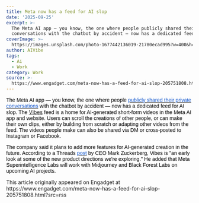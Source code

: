 ```yaml
---
title: Meta now has a feed for AI slop
date: '2025-09-25'
excerpt: >-
  The Meta AI app — you know, the one where people publicly shared their private
  conversations with the chatbot by accident — now has a dedicated feed f...
coverImage: >-
  https://images.unsplash.com/photo-1677442136019-21780ecad995?w=400&h=200&fit=crop&auto=format
author: AIVibe
tags:
  - Ai
  - Work
category: Work
source: >-
  https://www.engadget.com/meta-now-has-a-feed-for-ai-slop-205751808.html?src=rss
---
```

<p style="text-align:left;"><span style="color:rgb(0, 0, 0);font-family:Arial, sans-serif;">The Meta AI app — you know, the one where people </span><a target="_blank" class="link" href="https://www.engadget.com/social-media/meta-warns-users-to-avoid-sharing-personal-or-sensitive-information-in-its-ai-app-233900625.html"><span style="color:rgb(17, 85, 204);font-family:Arial, sans-serif;">publicly shared their private conversations</span></a><span style="color:rgb(0, 0, 0);font-family:Arial, sans-serif;"> with the chatbot by accident — now has a dedicated feed for AI slop. The </span><a target="_blank" class="link" href="https://about.fb.com/news/2025/09/introducing-vibes-ai-videos/">Vibes</a><span style="color:rgb(0, 0, 0);font-family:Arial, sans-serif;"> feed is a home for AI-generated short-form videos in the Meta AI app and website. Users can scroll the creations of other people, or can make their own clips, either by building from scratch or adapting other videos from the feed. The videos people make can also be shared via DM or cross-posted to Instagram or Facebook.</span></p><p style="text-align:left;"><span style="color:rgb(0, 0, 0);font-family:Arial, sans-serif;">The company said it plans to add more features for AI-generated creation in the future. According to a Threads </span><a target="_blank" class="link" href="https://www.threads.com/@zuck/post/DPCXhCwkqEe?xmt=AQF0XI-d6bZ4tD2QCneMvJDkRL3Dwtggs2u6kcjlhF4eYQ"><span style="color:rgb(17, 85, 204);font-family:Arial, sans-serif;">post</span></a><span style="color:rgb(0, 0, 0);font-family:Arial, sans-serif;"> by CEO Mark Zuckerberg, Vibes is &quot;an early look at some of the new product directions we&#39;re exploring.&quot; He added that Meta Superintelligence Labs will work with Midjourney and Black Forest Labs on upcoming AI projects. </span></p><p style="text-align:left;"></p>This article originally appeared on Engadget at https://www.engadget.com/meta-now-has-a-feed-for-ai-slop-205751808.html?src=rss
